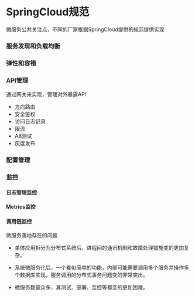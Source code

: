# SpringCloud规范

微服务公共关注点，不同的厂家根据SpringCloud提供的规范提供实现

### 服务发现和负载均衡



### 弹性和容错



### API管理

通过网关来实现，管理对外暴露API

- 方向路由
- 安全鉴权
- 访问日志记录
- 限流
- AB测试
- 灰度发布

### 配置管理

### 监控

#### 日志管理监控

#### Metrics监控

#### 调用链监控





微服务落地存在的问题

- 单体应用拆分为分布式系统后，进程间的通讯机制和故障处理措施变的更加复杂。

- 系统微服务化后，一个看似简单的功能，内部可能需要调用多个服务并操作多个数据库实现，服务调用的分布式事务问题变的非常突出。

- 微服务数量众多，其测试、部署、监控等都变的更加困难。

